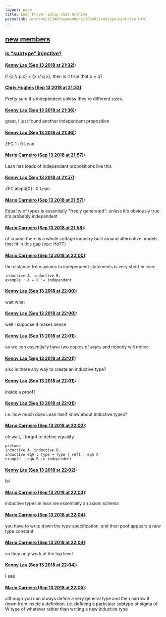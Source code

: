 ```yaml
---
layout: page
title: Lean Prover Zulip Chat Archive 
permalink: archive/113489newmembers/19949issubtypeinjective.html
---
```


## [new members](index.html)
### [is "subtype" injective?](19949issubtypeinjective.html)

#### [Kenny Lau (Sep 13 2018 at 21:32)](https://leanprover.zulipchat.com/#narrow/stream/113489-new%20members/topic/is%20%22subtype%22%20injective%3F/near/133907830):
if {x // p x} = {x // q x}, then is it true that p = q?

#### [Chris Hughes (Sep 13 2018 at 21:33)](https://leanprover.zulipchat.com/#narrow/stream/113489-new%20members/topic/is%20%22subtype%22%20injective%3F/near/133907874):
Pretty sure it's independent unless they're different sizes.

#### [Kenny Lau (Sep 13 2018 at 21:36)](https://leanprover.zulipchat.com/#narrow/stream/113489-new%20members/topic/is%20%22subtype%22%20injective%3F/near/133908076):
great, I just found another independent proposition

#### [Kenny Lau (Sep 13 2018 at 21:36)](https://leanprover.zulipchat.com/#narrow/stream/113489-new%20members/topic/is%20%22subtype%22%20injective%3F/near/133908080):
ZFC 1 : 0 Lean

#### [Mario Carneiro (Sep 13 2018 at 21:57)](https://leanprover.zulipchat.com/#narrow/stream/113489-new%20members/topic/is%20%22subtype%22%20injective%3F/near/133909373):
Lean has loads of independent propositions like this

#### [Kenny Lau (Sep 13 2018 at 21:57)](https://leanprover.zulipchat.com/#narrow/stream/113489-new%20members/topic/is%20%22subtype%22%20injective%3F/near/133909397):
ZFC aleph[0] : 0 Lean

#### [Mario Carneiro (Sep 13 2018 at 21:57)](https://leanprover.zulipchat.com/#narrow/stream/113489-new%20members/topic/is%20%22subtype%22%20injective%3F/near/133909398):
Equality of types is essentially "freely generated"; unless it's obviously true it's probably independent

#### [Mario Carneiro (Sep 13 2018 at 21:58)](https://leanprover.zulipchat.com/#narrow/stream/113489-new%20members/topic/is%20%22subtype%22%20injective%3F/near/133909453):
of course there is a whole cottage industry built around alternative models that fit in this gap (see: HoTT)

#### [Mario Carneiro (Sep 13 2018 at 22:00)](https://leanprover.zulipchat.com/#narrow/stream/113489-new%20members/topic/is%20%22subtype%22%20injective%3F/near/133909548):
the distance from axioms to independent statements is very short in lean:
```
inductive A. inductive B.
example : A = B := independent
```

#### [Kenny Lau (Sep 13 2018 at 22:00)](https://leanprover.zulipchat.com/#narrow/stream/113489-new%20members/topic/is%20%22subtype%22%20injective%3F/near/133909561):
wait what

#### [Kenny Lau (Sep 13 2018 at 22:00)](https://leanprover.zulipchat.com/#narrow/stream/113489-new%20members/topic/is%20%22subtype%22%20injective%3F/near/133909567):
well I suppose it makes sense

#### [Kenny Lau (Sep 13 2018 at 22:01)](https://leanprover.zulipchat.com/#narrow/stream/113489-new%20members/topic/is%20%22subtype%22%20injective%3F/near/133909593):
so we can essentially have two copies of `empty` and nobody will notice

#### [Kenny Lau (Sep 13 2018 at 22:01)](https://leanprover.zulipchat.com/#narrow/stream/113489-new%20members/topic/is%20%22subtype%22%20injective%3F/near/133909604):
also is there any way to create an inductive type?

#### [Kenny Lau (Sep 13 2018 at 22:01)](https://leanprover.zulipchat.com/#narrow/stream/113489-new%20members/topic/is%20%22subtype%22%20injective%3F/near/133909605):
inside a proof?

#### [Kenny Lau (Sep 13 2018 at 22:01)](https://leanprover.zulipchat.com/#narrow/stream/113489-new%20members/topic/is%20%22subtype%22%20injective%3F/near/133909613):
i.e. how much does Lean itself know about inductive types?

#### [Mario Carneiro (Sep 13 2018 at 22:02)](https://leanprover.zulipchat.com/#narrow/stream/113489-new%20members/topic/is%20%22subtype%22%20injective%3F/near/133909625):
oh wait, I forgot to define equality
```
prelude
inductive A. inductive B.
inductive eqA : Type → Type | refl : eqA A
example : eqA B := independent
```

#### [Kenny Lau (Sep 13 2018 at 22:02)](https://leanprover.zulipchat.com/#narrow/stream/113489-new%20members/topic/is%20%22subtype%22%20injective%3F/near/133909675):
lol

#### [Mario Carneiro (Sep 13 2018 at 22:03)](https://leanprover.zulipchat.com/#narrow/stream/113489-new%20members/topic/is%20%22subtype%22%20injective%3F/near/133909720):
inductive types in lean are essentially an axiom schema

#### [Mario Carneiro (Sep 13 2018 at 22:04)](https://leanprover.zulipchat.com/#narrow/stream/113489-new%20members/topic/is%20%22subtype%22%20injective%3F/near/133909741):
you have to write down the type specification, and then poof appears a new type constant

#### [Mario Carneiro (Sep 13 2018 at 22:04)](https://leanprover.zulipchat.com/#narrow/stream/113489-new%20members/topic/is%20%22subtype%22%20injective%3F/near/133909795):
so they only work at the top level

#### [Kenny Lau (Sep 13 2018 at 22:04)](https://leanprover.zulipchat.com/#narrow/stream/113489-new%20members/topic/is%20%22subtype%22%20injective%3F/near/133909828):
I see

#### [Mario Carneiro (Sep 13 2018 at 22:05)](https://leanprover.zulipchat.com/#narrow/stream/113489-new%20members/topic/is%20%22subtype%22%20injective%3F/near/133909849):
although you can always define a very general type and then narrow it down from inside a definition, i.e. defining a particular subtype of sigma of W type of whatever rather than writing a new inductive type

